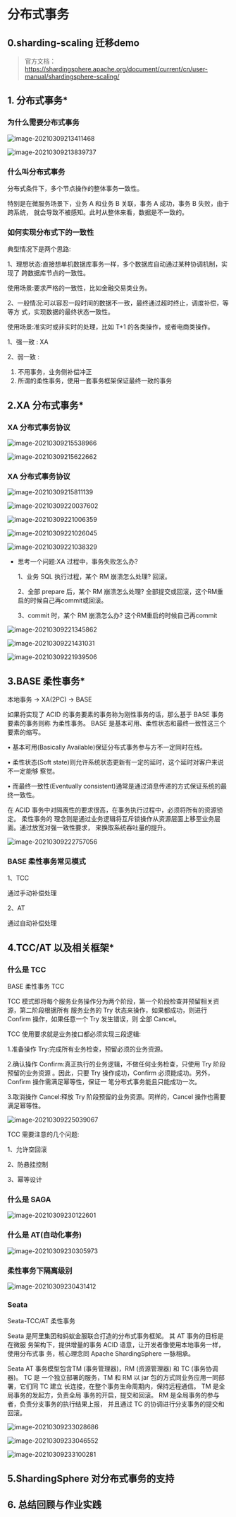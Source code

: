 

# 分布式事务

## 0.sharding-scaling 迁移demo

> 官方文档：https://shardingsphere.apache.org/document/current/cn/user-manual/shardingsphere-scaling/

## 1. 分布式事务*

### 为什么需要分布式事务

![image-20210309213411468](image/image-20210309213411468.png)

![image-20210309213839737](image/image-20210309213839737.png)

### 什么叫分布式事务

分布式条件下，多个节点操作的整体事务一致性。

特别是在微服务场景下，业务 A 和业务 B 关联，事务 A 成功，事务 B 失败，由于跨系统， 就会导致不被感知。此时从整体来看，数据是不一致的。

### 如何实现分布式下的一致性

典型情况下是两个思路:

1、理想状态:直接想单机数据库事务一样，多个数据库自动通过某种协调机制，实现了 跨数据库节点的一致性。

使用场景:要求严格的一致性，比如金融交易类业务。

2、一般情况:可以容忍一段时间的数据不一致，最终通过超时终止，调度补偿，等等方 式，实现数据的最终状态一致性。

使用场景:准实时或非实时的处理，比如 T+1 的各类操作，或者电商类操作。



1、强一致 : XA

2、弱一致 :

1) 不用事务，业务侧补偿冲正
2) 所谓的柔性事务，使用一套事务框架保证最终一致的事务

## 2.XA 分布式事务*

### XA 分布式事务协议

![image-20210309215538966](image/image-20210309215538966.png)

![image-20210309215622662](image/image-20210309215622662.png)

### XA 分布式事务协议

![image-20210309215811139](image/image-20210309215811139.png)



![image-20210309220037602](image/image-20210309220037602.png)

![image-20210309221006359](image/image-20210309221006359.png)

![image-20210309221026045](image/image-20210309221026045.png)

![image-20210309221038329](image/image-20210309221038329.png)

- 思考一个问题:XA 过程中，事务失败怎么办?

  1、业务 SQL 执行过程，某个 RM 崩溃怎么处理?  回滚。

  2、全部 prepare 后，某个 RM 崩溃怎么处理?  全部提交或回滚，这个RM重启的时候自己再commit或回滚。

  3、commit 时，某个 RM 崩溃怎么办? 这个RM重启的时候自己再commit



![image-20210309221345862](image/image-20210309221345862.png)

![image-20210309221431031](image/image-20210309221431031.png)

![image-20210309221939506](image/image-20210309221939506.png)



## 3.BASE 柔性事务*

本地事务 -> XA(2PC) -> BASE

如果将实现了 ACID 的事务要素的事务称为刚性事务的话，那么基于 BASE 事务要素的事务则称 为柔性事务。 BASE 是基本可用、柔性状态和最终一致性这三个要素的缩写。

• 基本可用(Basically Available)保证分布式事务参与方不一定同时在线。

• 柔性状态(Soft state)则允许系统状态更新有一定的延时，这个延时对客户来说不一定能够
察觉。

• 而最终一致性(Eventually consistent)通常是通过消息传递的方式保证系统的最终一致性。

在 ACID 事务中对隔离性的要求很高，在事务执行过程中，必须将所有的资源锁定。 柔性事务的 理念则是通过业务逻辑将互斥锁操作从资源层面上移至业务层面。通过放宽对强一致性要求， 来换取系统吞吐量的提升。

![image-20210309222757056](image/image-20210309222757056.png)

### BASE 柔性事务常见模式

1、TCC 

通过手动补偿处理

2、AT 

通过自动补偿处理



## 4.TCC/AT 以及相关框架* 

### 什么是 TCC 

BASE 柔性事务 TCC

TCC 模式即将每个服务业务操作分为两个阶段，第一个阶段检查并预留相关资源，第二阶段根据所有 服务业务的 Try 状态来操作，如果都成功，则进行 Confirm 操作，如果任意一个 Try 发生错误，则 全部 Cancel。

TCC 使用要求就是业务接口都必须实现三段逻辑:

1.准备操作 Try:完成所有业务检查，预留必须的业务资源。

2.确认操作 Confirm:真正执行的业务逻辑，不做任何业务检查，只使用 Try 阶段预留的业务资源 。因此，只要 Try 操作成功，Confirm 必须能成功。另外，Confirm 操作需满足幂等性，保证一 笔分布式事务能且只能成功一次。

3.取消操作 Cancel:释放 Try 阶段预留的业务资源。同样的，Cancel 操作也需要满足幂等性。



![image-20210309225039067](image/image-20210309225039067.png)

TCC 需要注意的几个问题:

1、允许空回滚 

2、防悬挂控制 

3、幂等设计

### 什么是 SAGA

![image-20210309230122601](image/image-20210309230122601.png)



### 什么是 AT(自动化事务)

![image-20210309230305973](image/image-20210309230305973.png)

### 柔性事务下隔离级别

![image-20210309230431412](image/image-20210309230431412.png)

### Seata

Seata-TCC/AT 柔性事务

Seata 是阿里集团和蚂蚁金服联合打造的分布式事务框架。 其 AT 事务的目标是在微服 务架构下，提供增量的事务 ACID 语意，让开发者像使用本地事务一样，使用分布式事 务，核心理念同 Apache ShardingSphere 一脉相承。

Seata AT 事务模型包含TM (事务管理器)，RM (资源管理器) 和 TC (事务协调器)。 TC 是 一个独立部署的服务，TM 和 RM 以 jar 包的方式同业务应用一同部署，它们同 TC 建立 长连接，在整个事务生命周期内，保持远程通信。 TM 是全局事务的发起方，负责全局 事务的开启，提交和回滚。 RM 是全局事务的参与者，负责分支事务的执行结果上报， 并且通过 TC 的协调进行分支事务的提交和回滚。

![image-20210309233028686](image/image-20210309233028686.png)

![image-20210309233046552](image/image-20210309233046552.png)

![image-20210309233100281](image/image-20210309233100281.png)





## 5.ShardingSphere 对分布式事务的支持 



## 6. 总结回顾与作业实践

